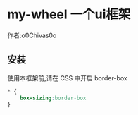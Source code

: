 #  my-wheel 一个ui框架

作者:o0Chivas0o

## 安装

使用本框架前,请在 CSS 中开启 border-box

```css
* {
    box-sizing:border-box
}
``` 
